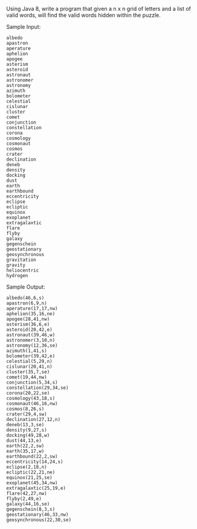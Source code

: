 Using Java 8, write a program that given a n x n grid of letters 
and a list of valid words, will find the valid words hidden within the puzzle.

Sample Input:

    albedo
    apastron
    aperature
    aphelion
    apogee
    asterism
    asteroid
    astronaut
    astronomer
    astronomy
    azimuth
    bolometer
    celestial
    cislunar
    cluster
    comet
    conjunction
    constellation
    corona
    cosmology
    cosmonaut
    cosmos
    crater
    declination
    deneb
    density
    docking
    dust
    earth
    earthbound
    eccentricity
    eclipse
    ecliptic
    equinox
    exoplanet
    extragalaxtic
    flare
    flyby
    galaxy
    gegenschein
    geostationary
    geosynchronous
    gravitation
    gravity
    heliocentric
    hydrogen

Sample Output:

    albedo(46,6,s)
    apastron(6,9,n)
    aperature(17,17,nw)
    aphelion(35,16,ne)
    apogee(28,41,nw)
    asterism(36,6,e)
    asteroid(20,42,e)
    astronaut(39,46,w)
    astronomer(3,10,n)
    astronomy(12,36,se)
    azimuth(1,41,s)
    bolometer(39,42,e)
    celestial(5,29,n)
    cislunar(20,41,n)
    cluster(35,7,se)
    comet(19,44,nw)
    conjunction(5,34,s)
    constellation(29,34,se)
    corona(20,22,se)
    cosmology(43,18,s)
    cosmonaut(46,16,nw)
    cosmos(8,26,s)
    crater(29,4,sw)
    declination(27,12,n)
    deneb(13,3,se)
    density(9,27,s)
    docking(49,28,w)
    dust(44,13,e)
    earth(22,2,sw)
    earth(35,17,w)
    earthbound(22,2,sw)
    eccentricity(14,24,s)
    eclipse(2,18,n)
    ecliptic(22,21,ne)
    equinox(21,25,se)
    exoplanet(45,34,nw)
    extragalaxtic(25,19,e)
    flare(42,27,nw)
    flyby(2,49,e)
    galaxy(44,16,se)
    gegenschein(8,3,s)
    geostationary(46,33,nw)
    geosynchronous(22,30,se)
